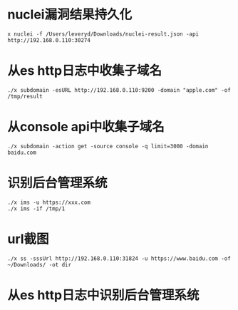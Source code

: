 # nuclei漏洞结果持久化
```
x nuclei -f /Users/leveryd/Downloads/nuclei-result.json -api http://192.168.0.110:30274
```

# 从es http日志中收集子域名
```
./x subdomain -esURL http://192.168.0.110:9200 -domain "apple.com" -of /tmp/result
```

# 从console api中收集子域名
```
./x subdomain -action get -source console -q limit=3000 -domain baidu.com
```

# 识别后台管理系统
```
./x ims -u https://xxx.com
./x ims -if /tmp/1
```

# url截图
```
./x ss -sssUrl http://192.168.0.110:31824 -u https://www.baidu.com -of ~/Downloads/ -ot dir
```

# 从es http日志中识别后台管理系统

